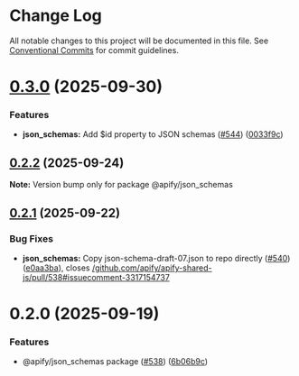 # Change Log

All notable changes to this project will be documented in this file.
See [Conventional Commits](https://conventionalcommits.org) for commit guidelines.

# [0.3.0](https://github.com/apify/apify-shared-js/compare/@apify/json_schemas@0.2.2...@apify/json_schemas@0.3.0) (2025-09-30)


### Features

* **json_schemas:** Add $id property to JSON schemas ([#544](https://github.com/apify/apify-shared-js/issues/544)) ([0033f9c](https://github.com/apify/apify-shared-js/commit/0033f9cb09d7d748840fd0be35b9572b75ed458d))





## [0.2.2](https://github.com/apify/apify-shared-js/compare/@apify/json_schemas@0.2.1...@apify/json_schemas@0.2.2) (2025-09-24)

**Note:** Version bump only for package @apify/json_schemas





## [0.2.1](https://github.com/apify/apify-shared-js/compare/@apify/json_schemas@0.2.0...@apify/json_schemas@0.2.1) (2025-09-22)


### Bug Fixes

* **json_schemas:** Copy json-schema-draft-07.json to repo directly ([#540](https://github.com/apify/apify-shared-js/issues/540)) ([e0aa3ba](https://github.com/apify/apify-shared-js/commit/e0aa3ba4a07f6c289234879a1d3ffa8b24f23a56)), closes [/github.com/apify/apify-shared-js/pull/538#issuecomment-3317154737](https://github.com//github.com/apify/apify-shared-js/pull/538/issues/issuecomment-3317154737)





# 0.2.0 (2025-09-19)


### Features

* @apify/json_schemas package ([#538](https://github.com/apify/apify-shared-js/issues/538)) ([6b06b9c](https://github.com/apify/apify-shared-js/commit/6b06b9c1fbf04066f1726e8dbdd345bf1f54b4e4))
